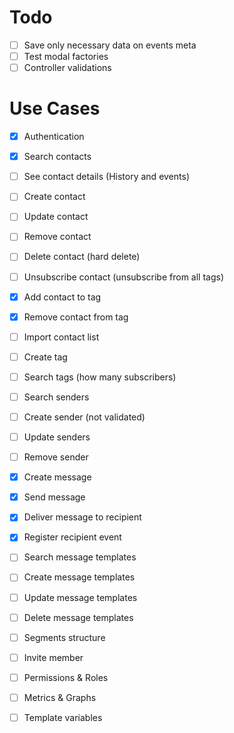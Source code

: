 # Todo

- [ ] Save only necessary data on events meta
- [ ] Test modal factories
- [ ] Controller validations

# Use Cases

- [x] Authentication
- [x] Search contacts
- [ ] See contact details (History and events)
- [ ] Create contact
- [ ] Update contact
- [ ] Remove contact
- [ ] Delete contact (hard delete)
- [ ] Unsubscribe contact (unsubscribe from all tags)
- [x] Add contact to tag
- [x] Remove contact from tag
- [ ] Import contact list
- [ ] Create tag
- [ ] Search tags (how many subscribers)
- [ ] Search senders
- [ ] Create sender (not validated)
- [ ] Update senders
- [ ] Remove sender
- [x] Create message
- [x] Send message
- [x] Deliver message to recipient
- [x] Register recipient event
- [ ] Search message templates
- [ ] Create message templates
- [ ] Update message templates
- [ ] Delete message templates
- [ ] Segments structure

- [ ] Invite member
- [ ] Permissions & Roles
- [ ] Metrics & Graphs
- [ ] Template variables
